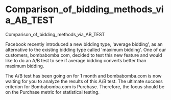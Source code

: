 # Comparison_of_bidding_methods_via_AB_TEST
Comparison_of_bidding_methods_via_AB_TEST


Facebook recently introduced a new bidding type, 'average bidding', as an alternative to the existing bidding type called 'maximum bidding'. One of our customers, bombabomba.com, decided to test this new feature and would like to do an A/B test to see if average bidding converts better than maximum bidding.

The A/B test has been going on for 1 month and bombabomba.com is now waiting for you to analyze the results of this A/B test. The ultimate success criterion for Bombabomba.com is Purchase. Therefore, the focus should be on the Purchase metric for statistical testing.
